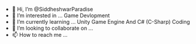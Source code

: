 - 👋 Hi, I’m @SiddheshwarParadise
- 👀 I’m interested in ... Game Devlopment
- 🌱 I’m currently learning ... Unity Game Engine And C# (C-Sharp) Coding
- 💞️ I’m looking to collaborate on ...
- 📫 How to reach me ...

<!---
SiddheshwarParadise/SiddheshwarParadise is a ✨ special ✨ repository because its `README.md` (this file) appears on your GitHub profile.
You can click the Preview link to take a look at your changes.
--->
